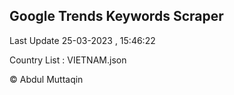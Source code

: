 

## Google Trends Keywords Scraper 
 
Last Update 25-03-2023 , 15:46:22

Country List :
VIETNAM.json



© Abdul Muttaqin 
